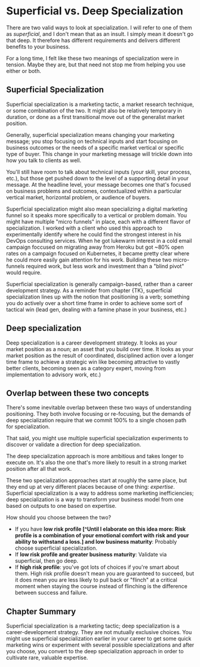 # Superficial vs. Deep Specialization

There are two valid ways to look at specialization. I will refer to one of them as *superficial*, and I don't mean that as an insult. I simply mean it doesn't go that deep. It therefore has different requirements and delivers different benefits to your business.

For a long time, I felt like these two meanings of specialization were in tension. Maybe they are, but that need not stop me from helping you use either or both.

## Superficial Specialization

Superficial specialization is a marketing tactic, a market research technique, or some combination of the two. It might also be relatively temporary in duration, or done as a first transitional move out of the generalist market position.

Generally, superficial specialization means changing your marketing message; you stop focusing on technical inputs and start focusing on business outcomes or the needs of a specific market vertical or specific type of buyer. This change in your marketing message will trickle down into how you talk to clients as well.

You'll still have room to talk about technical inputs (your skill, your process, etc.), but those get pushed down to the level of a supporting detail in your message. At the headline level, your message becomes one that's focused on business problems and outcomes, contextualized within a particular vertical market, horizontal problem, or audience of buyers.

Superficial specialization might also mean specializing a digital marketing funnel so it speaks more specifically to a vertical or problem domain. You might have multiple "micro funnels" in place, each with a different flavor of specialization. I worked with a client who used this approach to experimentally identify where he could find the strongest interest in his DevOps consulting services. When he got lukewarm interest in a cold email campaign foccused on migrating away from Heroku but got \~80% open rates on a campaign focused on Kubernetes, it became pretty clear where he could more easily gain attention for his work. Building these two micro-funnels required work, but less work and investment than a "blind pivot" would require.

Superficial specialization is generally campaign-based, rather than a career development strategy. As a reminder from chapter {TK}, superficial specialization lines up with the notion that positioning is a verb; something you do actively over a short time frame in order to achieve some sort of tactical win (lead gen, dealing with a famine phase in your business, etc.)

## Deep specialization

Deep specialization is a career development strategy. It looks as your market position as a noun; an asset that you build over time. It looks as your market position as the result of coordinated, disciplined action over a longer time frame to achieve a strategic win like becoming attractive to vastly better clients, becoming seen as a category expert, moving from implementation to advisory work, etc.)

## Overlap between these two concepts

There's some inevitable overlap between these two ways of understanding positioning. They both involve focusing or re-focusing, but the demands of deep specialization require that we commit 100% to a single chosen path for specialization.

That said, you might use multiple superficial specialization experiments to discover or validate a direction for deep specialization.

The deep specialization approach is more ambitious and takes longer to execute on. It's also the one that's more likely to result in a strong market position after all that work.

These two specialization approaches start at roughly the same place, but they end up at very different places because of one thing: *expertise*. Superficial specialization is a way to address some marketing inefficiencies; deep specialization is a way to transform your business model from one based on outputs to one based on expertise.

How should you choose between the two?

- If you have **low risk profile [^Until I elaborate on this idea more: Risk profile is a combination of your emotional comfort with risk and your ability to withstand a loss.] and low business maturity**: Probably choose superficial specialization.
- If **low risk profile and greater business maturity**: Validate via superficial, then go deep.
- If **high risk profile**: you've got lots of choices if you're smart about them. High risk profile doesn't mean you are guaranteed to succeed, but it does mean you are less likely to pull back or "flinch" at a critical moment when staying the course instead of flinching is the difference between success and failure.

## Chapter Summary

Superficial specialization is a marketing tactic; deep specialization is a career-development strategy. They are not mutually exclusive choices. You might use superficial specialization earlier in your career to get some quick marketing wins or experiment with several possible specializations and after you choose, you convert to the deep specialization approach in order to cultivate rare, valuable expertise.